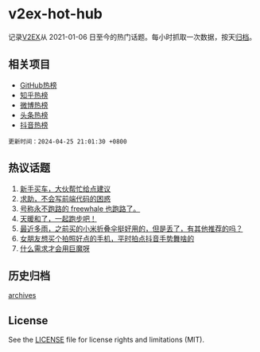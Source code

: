 # v2ex-hot-hub

 记录[V2EX](https://www.v2ex.com/)从 2021-01-06 日至今的热门话题。每小时抓取一次数据，按天[归档](archives)。
 
 ## 相关项目

- [GitHub热榜](https://github.com/it985/github-hot-hub)
- [知乎热榜](https://github.com/it985/zhihu-hot-hub)
- [微博热榜](https://github.com/it985/weibo-hot-hub)
- [头条热榜](https://github.com/it985/toutiao-hot-hub)
- [抖音热榜](https://github.com/it985/douyin-hot-hub)


 `更新时间：2024-04-25 21:01:30 +0800`

## 热议话题

1. [新手买车，大伙帮忙给点建议](https://www.v2ex.com/t/1035522)
1. [求助，不会写前端代码的困惑](https://www.v2ex.com/t/1035412)
1. [号称永不跑路的 freewhale 也跑路了。](https://www.v2ex.com/t/1035627)
1. [天暖和了，一起跑步吧！](https://www.v2ex.com/t/1035447)
1. [最近多雨，之前买的小米折叠伞挺好用的，但是丢了，有其他推荐的吗？](https://www.v2ex.com/t/1035452)
1. [女朋友想买个拍照好点的手机，平时拍点抖音手势舞啥的](https://www.v2ex.com/t/1035518)
1. [什么需求才会用巨魔呀](https://www.v2ex.com/t/1035462)

## 历史归档

[archives](archives)

## License

See the [LICENSE](LICENSE) file for license rights and limitations (MIT).
